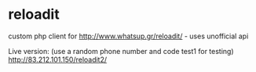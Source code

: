 reloadit
========

custom php client for http://www.whatsup.gr/reloadit/ - uses unofficial api


Live version: (use a random phone number and code test1 for testing)
http://83.212.101.150/reloadit2/
